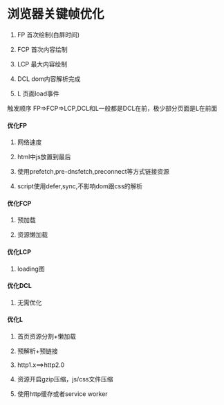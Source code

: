 # 浏览器关键帧优化

1. FP 首次绘制(白屏时间)

2. FCP 首次内容绘制

3. LCP 最大内容绘制

4. DCL dom内容解析完成

5. L 页面load事件

触发顺序 FP=>FCP=>LCP,DCL和L一般都是DCL在前，极少部分页面是L在前面

#### 优化FP

1. 网络速度

2. html中js放置到最后

3. 使用prefetch,pre-dnsfetch,preconnect等方式链接资源

4. script使用defer,sync,不影响dom跟css的解析

#### 优化FCP

1. 预加载

2. 资源懒加载

#### 优化LCP

1. loading图

#### 优化DCL

1. 无需优化

#### 优化L

1. 首页资源分割+懒加载

2. 预解析+预链接

3. http1.x==>http2.0

4. 资源开启gzip压缩，js/css文件压缩

5. 使用http缓存或者service worker


